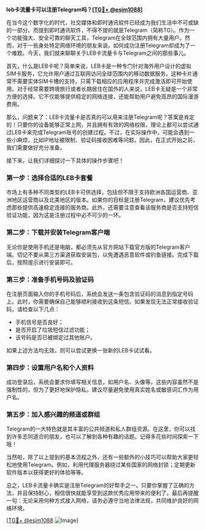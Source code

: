 **leb卡流量卡可以注册Telegram吗？[[TG💪+ @esim1088](https://t.me/s/esim1088)]**

在当今这个数字化的时代，社交媒体和即时通讯软件已经成为我们生活中不可或缺的一部分。而提到即时通讯软件，不得不提的就是Telegram（简称TG）。作为一个功能强大、安全可靠的聊天工具，Telegram在全球范围内拥有大量用户。然而，对于一些身处特定网络环境的朋友来说，如何成功注册Telegram却成为了一个难题。今天，我们就来聊聊关于LEB卡流量卡与Telegram之间的那些事儿。

首先，什么是LEB卡呢？简单来说，LEB卡是一种专门针对海外用户设计的虚拟SIM卡服务，它允许用户通过互联网访问全球范围内的移动数据服务。这种卡片通常不需要实体SIM卡槽的支持，只需下载相应的应用程序并完成激活即可开始使用。对于经常需要跨境旅行或者长期居住在国外的人来说，LEB卡无疑是一个非常方便的选择。它不仅能够提供稳定的网络连接，还能帮助用户避免高昂的国际漫游费用。

那么，问题来了：LEB卡流量卡是否真的可以用来注册Telegram呢？答案是肯定的！只要你的设备能够正常上网，并且拥有有效的网络权限，理论上都可以尝试通过LEB卡来完成Telegram账号的创建过程。不过，在实际操作中，可能会遇到一些小麻烦，比如IP地址被限制、验证码接收困难等问题。因此，在正式开始之前，我们需要做好充分准备。

接下来，让我们详细探讨一下具体的操作步骤吧！

### 第一步：选择合适的LEB卡套餐

市场上有多种不同类型的LEB卡可供选择，包括但不限于支持欧洲各国运营商、亚洲地区运营商以及北美地区的版本。如果你的目标是注册Telegram，建议优先考虑那些提供高速稳定连接的服务商。此外，还需要注意查看该服务商是否支持短信验证功能，因为这是注册过程中必不可少的一环。

### 第二步：下载并安装Telegram客户端

无论你是使用手机还是电脑，都必须先从官方网站下载官方版的Telegram客户端。切记不要从第三方渠道获取安装包，以免遭遇恶意软件或钓鱼链接。完成下载后，按照提示进行安装即可。

### 第三步：准备手机号码及验证码

在注册页面输入你的手机号码后，系统会发送一条包含验证码的消息到指定号码上。此时，你需要确保自己能够顺利接收到这条短信。如果发现无法正常接收验证码，请检查以下几点：
- 手机信号是否良好；
- 是否开启了垃圾短信过滤功能；
- 该号码是否已被绑定过其他账户。

如果上述方法均无效，则可以尝试更换一张新的LEB卡试试看。

### 第四步：设置用户名和个人资料

成功登录后，系统会要求你填写相关信息，如用户名、头像等。这些内容虽然不是强制性的，但为了更好地保护隐私，建议尽量避免使用真实姓名或敏感词汇作为用户名。

### 第五步：加入感兴趣的频道或群组

Telegram的一大特色就是其丰富的公共频道和私人群组资源。在这里，你可以找到许多志同道合的朋友，也可以了解到各种有趣的话题。记得多花些时间探索一下哦！

当然啦，除了以上提到的基本流程之外，还有一些额外的小技巧可以帮助大家更轻松地使用Telegram。例如，利用代理服务器绕过某些国家的网络封锁；定期更新软件版本以获得更好的体验等等。

总之，LEB卡流量卡确实是注册Telegram的好帮手之一。只要你掌握了正确的方法，并且保持耐心，相信很快就能享受到这款优秀应用带来的便利了。最后再提醒一句：无论采用何种方式接入网络，请务必遵守当地法律法规，共同维护良好的网络环境。

[[TG💪+ @esim1088](https://t.me/s/esim1088) ![Image](https://i.postimg.cc/4NQfJmqS/Snipaste-2025-05-13-00-14-12.png)]